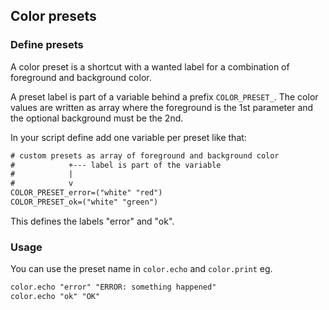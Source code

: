 ## Color presets

### Define presets

A color preset is a shortcut with a wanted label for a combination of foreground and background color.

A preset label is part of a variable behind a prefix `COLOR_PRESET_`.
The color values are written as array where the foreground is the 1st parameter and the optional background must be the 2nd.

In your script define add one variable per preset like that:

```txt
# custom presets as array of foreground and background color
#            +--- label is part of the variable
#            |
#            v
COLOR_PRESET_error=("white" "red")
COLOR_PRESET_ok=("white" "green")
```

This defines the labels "error" and "ok".

### Usage

You can use the preset name in `color.echo` and `color.print` eg.

```txt
color.echo "error" "ERROR: something happened"
color.echo "ok" "OK"
```
